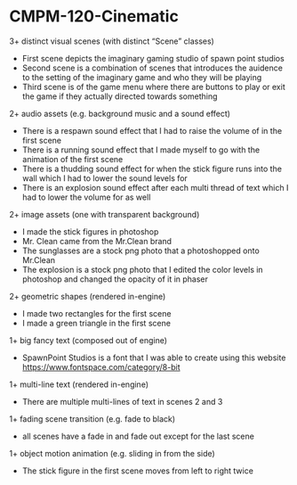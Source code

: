 # CMPM-120-Cinematic


3+ distinct visual scenes (with distinct “Scene” classes)
  - First scene depicts the imaginary gaming studio of spawn point studios
  - Second scene is a combination of scenes that introduces the auidence to the setting of the imaginary game and who they will be playing
  - Third scene is of the game menu where there are buttons to play or exit the game if they actually directed towards something

2+ audio assets (e.g. background music and a sound effect)
  - There is a respawn sound effect that I had to raise the volume of in the first scene
  - There is a running sound effect that I made myself to go with the animation of the first scene
  - There is a thudding sound effect for when the stick figure runs into the wall which I had to lower the sound levels for 
  - There is an explosion sound effect after each multi thread of text which I had to lower the volume for as well
 
2+ image assets (one with transparent background)
  - I made the stick figures in photoshop
  - Mr. Clean came from the Mr.Clean brand
  - The sunglasses are a stock png photo that a photoshopped onto Mr.Clean
  - The explosion is a stock png photo that I edited the color levels in photoshop and changed the opacity of it in phaser
  
2+ geometric shapes (rendered in-engine)
  - I made two rectangles for the first scene 
  - I made a green triangle in the first scene

1+ big fancy text (composed out of engine)
  - SpawnPoint Studios is a font that I was able to create using this website https://www.fontspace.com/category/8-bit

1+ multi-line text (rendered in-engine)
  - There are multiple multi-lines of text in scenes 2 and 3 

1+ fading scene transition (e.g. fade to black)
  - all scenes have a fade in and fade out except for the last scene 

1+ object motion animation (e.g. sliding in from the side)
  - The stick figure in the first scene moves from left to right twice
